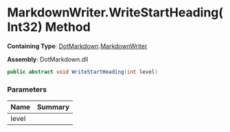 # MarkdownWriter\.WriteStartHeading\(Int32\) Method

**Containing Type**: [DotMarkdown](../../README.md)\.[MarkdownWriter](../README.md)

**Assembly**: DotMarkdown\.dll

```csharp
public abstract void WriteStartHeading(int level)
```

### Parameters

| Name | Summary |
| ---- | ------- |
| level | |

